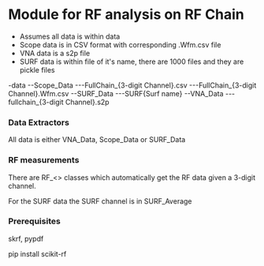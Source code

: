 # Module for RF analysis on RF Chain

- Assumes all data is within data
- Scope data is in CSV format with corresponding .Wfm.csv file
- VNA data is a s2p file
- SURF data is within file of it's name, there are 1000 files and they are pickle files

-data
--Scope_Data
---FullChain_{3-digit Channel}.csv
---FullChain_{3-digit Channel}.Wfm.csv
--SURF_Data
---SURF{Surf name}
--VNA_Data
---fullchain_{3-digit Channel}.s2p


### Data Extractors

All data is either VNA_Data, Scope_Data or SURF_Data

### RF measurements

There are RF_<> classes which automatically get the RF data given a 3-digit channel.

For the SURF data the SURF channel is in SURF_Average


### Prerequisites

skrf, pypdf

pip install scikit-rf